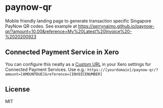 # paynow-qr
Mobile friendly landing page to generate transaction specific Singapore PayNow QR codes.
See example at https://serrynaimo.github.io/paynow-qr/?amount=10.00&reference=My%20Latest%20Invoice%20-%2020200923

## Connected Payment Service in Xero
You can configure this neatly as a [Custom URL](https://central.xero.com/s/article/Custom-URL) in your Xero settings for Connected Payment Services. Use e.g.:
`https://[yourdomain]/paynow-qr/?amount=[AMOUNTDUE]&reference=[INVOICENUMBER]`

## License
MIT

